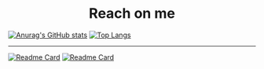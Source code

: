  <center><h1>Reach on me</h1></center>

[![Anurag's GitHub stats](https://github-readme-stats.vercel.app/api?username=Cthaat&show_icons=true&theme=dark&line_height=33.5)](https://github.com/anuraghazra/github-readme-stats)  [![Top Langs](https://github-readme-stats.vercel.app/api/top-langs/?username=Cthaat&show_icons=true&theme=dark)](https://github.com/anuraghazra/github-readme-stats)

---

[![Readme Card](https://github-readme-stats.vercel.app/api/pin/?username=Cthaat&repo=JavaChat&theme=dark&show_owner=true)](https://github.com/anuraghazra/github-readme-stats) [![Readme Card](https://github-readme-stats.vercel.app/api/pin/?username=Cthaat&repo=JavaChatSer&theme=dark&show_owner=true)](https://github.com/anuraghazra/github-readme-stats)
